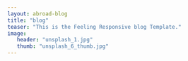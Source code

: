 ```yaml
---
layout: abroad-blog
title: "blog"
teaser: "This is the Feeling Responsive blog Template."
image:
   header: "unsplash_1.jpg"
   thumb: "unsplash_6_thumb.jpg"
---
```

